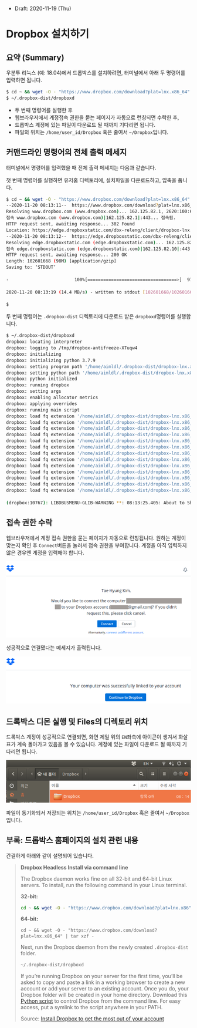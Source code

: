 * Draft: 2020-11-19 (Thu)

# Dropbox 설치하기

## 요약 (Summary)

우분투 리눅스 (예: 18.04)에서 드롭박스를 설치하려면, 터미널에서 아래 두 명령어를 입력하면 됩니다. 

```bash
$ cd ~ && wget -O - "https://www.dropbox.com/download?plat=lnx.x86_64" | tar xzf -
$ ~/.dropbox-dist/dropboxd
```

* 두 번째 명령어를 실행한 후
* 웹브라우저에서 계정접속 권한을 묻는 페이지가 자동으로 런칭되면 수락한 후,
* 드롭박스 계정에 있는 파일이 다운로드 될 때까지 기다리면 됩니다.
* 파일의 위치는 `/home/user_id/Dropbox` 혹은 줄여서 `~/Dropbox`입니다.

## 커맨드라인 명령어의 전체 출력 메세지

터미널에서 명령어를 입력했을 때 전체 출력 메세지는 다음과 같습니다.

첫 번째 명령어를 실행하면 유저홈 디렉토리에, 설치파일을 다운로드하고, 압축을 풉니다.

```bash
$ cd ~ && wget -O - "https://www.dropbox.com/download?plat=lnx.x86_64" | tar xzf -
--2020-11-20 08:13:11--  https://www.dropbox.com/download?plat=lnx.x86_64
Resolving www.dropbox.com (www.dropbox.com)... 162.125.82.1, 2620:100:6032:1::a27d:5201
접속 www.dropbox.com (www.dropbox.com)|162.125.82.1|:443... 접속됨.
HTTP request sent, awaiting response... 302 Found
Location: https://edge.dropboxstatic.com/dbx-releng/client/dropbox-lnx.x86_64-110.4.458.tar.gz [following]
--2020-11-20 08:13:12--  https://edge.dropboxstatic.com/dbx-releng/client/dropbox-lnx.x86_64-110.4.458.tar.gz
Resolving edge.dropboxstatic.com (edge.dropboxstatic.com)... 162.125.82.10, 2620:100:6032:10::a27d:520a
접속 edge.dropboxstatic.com (edge.dropboxstatic.com)|162.125.82.10|:443... 접속됨.
HTTP request sent, awaiting response... 200 OK
Length: 102601668 (98M) [application/gzip]
Saving to: ‘STDOUT’

-                         100%[==================================>]  97.85M  14.2MB/s    in 6.8s    

2020-11-20 08:13:19 (14.4 MB/s) - written to stdout [102601668/102601668]

$ 
```

두 번째 명령어는 `.dropbox-dist` 디렉토리에 다운로드 받은 `dropboxd`명령어를 실행합니다.

```bash
$ ~/.dropbox-dist/dropboxd
dropbox: locating interpreter
dropbox: logging to /tmp/dropbox-antifreeze-XTuqw4
dropbox: initializing
dropbox: initializing python 3.7.9
dropbox: setting program path '/home/aimldl/.dropbox-dist/dropbox-lnx.x86_64-110.4.458/dropbox'
dropbox: setting python path '/home/aimldl/.dropbox-dist/dropbox-lnx.x86_64-110.4.458:/home/aimldl/.dropbox-dist/dropbox-lnx.x86_64-110.4.458/python-packages.zip'
dropbox: python initialized
dropbox: running dropbox
dropbox: setting args
dropbox: enabling allocator metrics
dropbox: applying overrides
dropbox: running main script
dropbox: load fq extension '/home/aimldl/.dropbox-dist/dropbox-lnx.x86_64-110.4.458/cryptography.hazmat.bindings._constant_time.cpython-37m-x86_64-linux-gnu.so'
dropbox: load fq extension '/home/aimldl/.dropbox-dist/dropbox-lnx.x86_64-110.4.458/cryptography.hazmat.bindings._openssl.cpython-37m-x86_64-linux-gnu.so'
dropbox: load fq extension '/home/aimldl/.dropbox-dist/dropbox-lnx.x86_64-110.4.458/cryptography.hazmat.bindings._padding.cpython-37m-x86_64-linux-gnu.so'
dropbox: load fq extension '/home/aimldl/.dropbox-dist/dropbox-lnx.x86_64-110.4.458/psutil._psutil_linux.cpython-37m-x86_64-linux-gnu.so'
dropbox: load fq extension '/home/aimldl/.dropbox-dist/dropbox-lnx.x86_64-110.4.458/psutil._psutil_posix.cpython-37m-x86_64-linux-gnu.so'
dropbox: load fq extension '/home/aimldl/.dropbox-dist/dropbox-lnx.x86_64-110.4.458/apex._apex.cpython-37m-x86_64-linux-gnu.so'
dropbox: load fq extension '/home/aimldl/.dropbox-dist/dropbox-lnx.x86_64-110.4.458/tornado.speedups.cpython-37m-x86_64-linux-gnu.so'
dropbox: load fq extension '/home/aimldl/.dropbox-dist/dropbox-lnx.x86_64-110.4.458/wrapt._wrappers.cpython-37m-x86_64-linux-gnu.so'
dropbox: load fq extension '/home/aimldl/.dropbox-dist/dropbox-lnx.x86_64-110.4.458/PyQt5.QtWidgets.cpython-37m-x86_64-linux-gnu.so'
dropbox: load fq extension '/home/aimldl/.dropbox-dist/dropbox-lnx.x86_64-110.4.458/PyQt5.QtCore.cpython-37m-x86_64-linux-gnu.so'
dropbox: load fq extension '/home/aimldl/.dropbox-dist/dropbox-lnx.x86_64-110.4.458/PyQt5.QtGui.cpython-37m-x86_64-linux-gnu.so'
dropbox: load fq extension '/home/aimldl/.dropbox-dist/dropbox-lnx.x86_64-110.4.458/PyQt5.QtNetwork.cpython-37m-x86_64-linux-gnu.so'
dropbox: load fq extension '/home/aimldl/.dropbox-dist/dropbox-lnx.x86_64-110.4.458/PyQt5.QtDBus.cpython-37m-x86_64-linux-gnu.so'

(dropbox:10767): LIBDBUSMENU-GLIB-WARNING **: 08:13:25.405: About to Show called on an item wihtout submenus.  We're ignoring it.
```

## 접속 권한 수락

웹브라우저에서 계정 접속 권한을 묻는 페이지가 자동으로 런칭됩니다. 원하는 계정이 맞는지 확인 후 `Connect`버튼을 눌러서 접속 권한을 부여합니다. 계정을 아직 입력하지 않은 경우엔 계정을 입력해야 합니다.

<img src='images/dropbox-install-1.png'>

성공적으로 연결됐다는 메세지가 출력됩니다.

<img src='images/dropbox-install-2.png'>

## 드록박스 디몬 실행 및 Files의 디렉토리 위치

드록박스 계정이 성공적으로 연결되면, 화면 제일 위의 `EN`좌측에 아이콘이 생겨서 화살표가 계속 돌아가고 있음을 볼 수 있습니다. 계정에 있는 파일이 다운로드 될 때까지 기다리면 됩니다. 

<img src='images/dropbox-install-3.png'>

파일이 동기화되서 저장되는 위치는 `/home/user_id/Dropbox` 혹은 줄여서 `~/Dropbox`입니다.

## 부록: 드롭박스 홈페이지의 설치 관련 내용

간결하게 아래와 같이 설명되어 있습니다.

> **Dropbox Headless Install via command line**
>
> The Dropbox daemon works fine on all 32-bit and 64-bit Linux servers. To install, run the following command in your Linux terminal.
>
> **32-bit:**
>
> ```bash
> cd ~ && wget -O - "https://www.dropbox.com/download?plat=lnx.x86" | tar xzf -
> ```
>
> **64-bit:**
>
> ```
> cd ~ && wget -O - "https://www.dropbox.com/download?plat=lnx.x86_64" | tar xzf -
> ```
>
> Next, run the Dropbox daemon from the newly created `.dropbox-dist` folder.
>
> ```bash
> ~/.dropbox-dist/dropboxd
> ```
>
> If you’re running Dropbox on your server for the first time, you’ll be asked to copy and paste a link in a working browser to create a new account or add your server to an existing account. Once you do, your Dropbox folder will be created in your home directory. Download this [Python script](https://www.dropbox.com/download?dl=packages/dropbox.py) to control Dropbox from the command line. For easy access, put a symlink to the script anywhere in your PATH.
>
> Source: [Install Dropbox to get the most out of your account](https://www.dropbox.com/install-linux)

